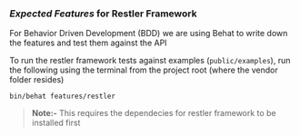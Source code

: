 ### *Expected Features* for Restler Framework

For Behavior Driven Development (BDD) we are using Behat to write down the
features and test them against the API

To run the restler framework tests against examples (`public/examples`), run
the following using the terminal from the project root
(where the vendor folder resides)

    bin/behat features/restler

> **Note:-** This requires the dependecies for restler framework to be
> installed first